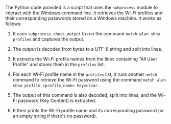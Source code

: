 The Python code provided is a script that uses the `subprocess` module to interact with the Windows command line. It retrieves the Wi-Fi profiles and their corresponding passwords stored on a Windows machine. It works as follows:

1. It uses `subprocess.check_output` to run the command `netsh wlan show profiles` and captures the output.

2. The output is decoded from bytes to a UTF-8 string and split into lines.

3. It extracts the Wi-Fi profile names from the lines containing "All User Profile" and stores them in the `profiles` list.

4. For each Wi-Fi profile name in the `profiles` list, it runs another `netsh` command to retrieve the Wi-Fi password using the command `netsh wlan show profile <profile_name> key=clear`.

5. The output of this command is also decoded, split into lines, and the Wi-Fi password (Key Content) is extracted.

6. It then prints the Wi-Fi profile name and its corresponding password (or an empty string if there's no password).
